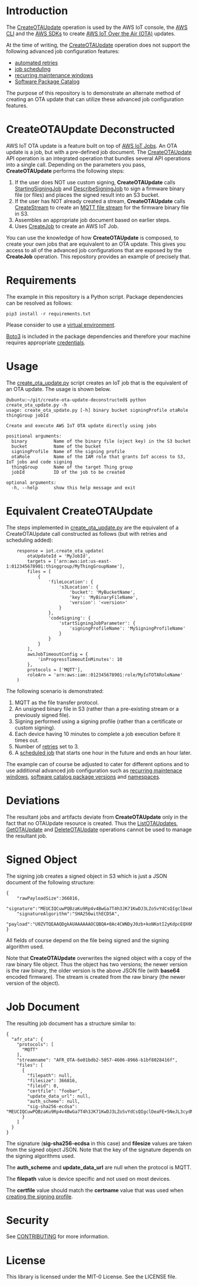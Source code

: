 # Introduction

The [CreateOTAUpdate](https://docs.aws.amazon.com/iot/latest/apireference/API_CreateOTAUpdate.html) operation is used by the AWS IoT console, the [AWS CLI](https://docs.aws.amazon.com/cli/latest/reference/iot/create-ota-update.html) and the [AWS SDKs](https://boto3.amazonaws.com/v1/documentation/api/latest/reference/services/iot/client/create_ota_update.html) to create [AWS IoT Over the Air (OTA)](https://www.freertos.org/ota/index.html) updates.

At the time of writing, the [CreateOTAUpdate](https://docs.aws.amazon.com/iot/latest/apireference/API_CreateOTAUpdate.html) operation does not support the following advanced job configuration features:

- [automated retries](https://aws.amazon.com/about-aws/whats-new/2022/01/aws-iot-device-management-automated-retry-capability-jobs-improve-success-rates-large-scale-deployments/)
- [job scheduling](https://aws.amazon.com/about-aws/whats-new/2022/11/aws-iot-device-management-jobs-now-supports-scheduling-configuration/)
- [recurring maintenance windows](https://aws.amazon.com/about-aws/whats-new/2023/03/aws-iot-device-management-jobs-maintenance-window-feature/)
- [Software Package Catalog](https://aws.amazon.com/about-aws/whats-new/2023/06/aws-iot-device-management-software-package-catalog/)

The purpose of this repository is to demonstrate an alternate method of creating an OTA update that can utilize these advanced job configuration features.

# CreateOTAUpdate Deconstructed

AWS IoT OTA update is a feature built on top of [AWS IoT Jobs](https://docs.aws.amazon.com/iot/latest/developerguide/iot-jobs.html). An OTA update is a job, but with a pre-defined job document. The [CreateOTAUpdate](https://docs.aws.amazon.com/iot/latest/apireference/API_CreateOTAUpdate.html) API operation is an integrated operation that bundles several API operations into a single call. Depending on the parameters you pass, **CreateOTAUpdate** performs the following steps:

1. If the user does NOT use custom signing, **CreateOTAUpdate** calls [StartingSigningJob](https://docs.aws.amazon.com/signer/latest/api/API_StartSigningJob.html) and [DescribeSigningJob](https://docs.aws.amazon.com/signer/latest/api/API_DescribeSigningJob.html) to sign a firmware binary file (or files) and places the signed result into an S3 bucket.
2. If the user has NOT already created a stream, **CreateOTAUpdate** calls [CreateStream](https://docs.aws.amazon.com/iot/latest/apireference/API_CreateStream.html) to create an [MQTT file stream](https://docs.aws.amazon.com/iot/latest/developerguide/mqtt-based-file-delivery.html) for the firmware binary file in S3.
3. Assembles an appropriate job document based on earlier steps.
4. Uses [CreateJob](https://docs.aws.amazon.com/iot/latest/apireference/API_CreateJob.html) to create an AWS IoT Job.

You can use the knowledge of how **CreateOTAUpdate** is composed, to create your own jobs that are equivalent to an OTA update. This gives you access to all of the advanced job configurations that are exposed by the **CreateJob** operation. This repository provides an example of precisely that.

# Requirements

The example in this repository is a Python script. Package dependencies can be resolved as follows:

```
pip3 install -r requirements.txt
```

Please consider to use a [virtual environment](https://docs.python.org/3/library/venv.html).

[Boto3](https://boto3.amazonaws.com/v1/documentation/api/latest/index.html) is included in the package dependencies and therefore your machine requires appropriate [credentials](https://boto3.amazonaws.com/v1/documentation/api/latest/guide/credentials.html).
# Usage

The [create_ota_update.py](create_ota_update.py) script creates an IoT job that is the equivalent of an OTA update. The usage is shown below.

```
@ubuntu:~/git/create-ota-update-deconstructed$ python create_ota_update.py -h
usage: create_ota_update.py [-h] binary bucket signingProfile otaRole thingGroup jobId

Create and execute AWS IoT OTA update directly using jobs

positional arguments:
  binary          Name of the binary file (oject key) in the S3 bucket
  bucket          Name of the bucket
  signingProfile  Name of the signing profile
  otaRole         Name of the IAM role that grants IoT access to S3, IoT jobs and code signing
  thingGroup      Name of the target Thing group
  jobId           ID of the job to be created

optional arguments:
  -h, --help      show this help message and exit
```

# Equivalent CreateOTAUpdate

The steps implemented in [create_ota_update.py](create_ota_update.py) are the equivalent of a CreateOTAUpdate call constructed as follows (but with retries and scheduling added):

```
    response = iot.create_ota_update(
        otaUpdateId = 'MyJobId',
        targets = ['arn:aws:iot:us-east-1:012345678901:thinggroup/MyThingGroupName'],
        files = [
            {
                'fileLocation': {
                    's3Location': {
                        'bucket': 'MyBucketName',
                        'key': 'MyBinaryFileName',
                        'version': '<version>'
                    }
                },
                'codeSigning': {
                    'startSigningJobParameter': {
                        'signingProfileName': 'MySigningProfileName'
                    }
                }
            }
        ],
        awsJobTimeoutConfig = {
            'inProgressTimeoutInMinutes': 10
        },
        protocols = ['MQTT'],
        roleArn = 'arn:aws:iam::012345678901:role/MyIoTOTARoleName'
    )
```

The following scenario is demonstrated:

1. MQTT as the file transfer protocol.
2. An unsigned binary file in S3 (rather than a pre-existing stream or a previously signed file).
3. Signing performed using a signing profile (rather than a certificate or custom signing).
4. Each device having 10 minutes to complete a job execution before it times out.
5. Number of [retries](https://docs.aws.amazon.com/iot/latest/apireference/API_CreateJob.html#iot-CreateJob-request-jobExecutionsRetryConfig) set to 3.
6. A [scheduled job](https://docs.aws.amazon.com/iot/latest/apireference/API_CreateJob.html#iot-CreateJob-request-schedulingConfig) that starts one hour in the future and ends an hour later.

The example can of course be adjusted to cater for different options and to use additional advanced job configuration such as [recurring maintenace windows](https://docs.aws.amazon.com/iot/latest/apireference/API_SchedulingConfig.html#iot-Type-SchedulingConfig-maintenanceWindows), [software catalog package versions](https://docs.aws.amazon.com/iot/latest/apireference/API_CreateJob.html#iot-CreateJob-request-destinationPackageVersions) and [namespaces](https://docs.aws.amazon.com/iot/latest/apireference/API_CreateJob.html#iot-CreateJob-request-namespaceId).

# Deviations

The resultant jobs and artifacts deviate from **CreateOTAUpdate** only in the fact that no OTAUpdate resource is created. Thus the [ListOTAUpdates](https://docs.aws.amazon.com/iot/latest/apireference/API_ListOTAUpdates.html), [GetOTAUpdate](https://docs.aws.amazon.com/iot/latest/apireference/API_GetOTAUpdate.html) and [DeleteOTAUpdate](https://docs.aws.amazon.com/iot/latest/apireference/API_DeleteOTAUpdate.html) operations cannot be used to manage the resultant job.

# Signed Object

The signing job creates a signed object in S3 which is just a JSON document of the following structure:

```
{
    "rawPayloadSize":366816,
    "signature":"MEUCIQCuwPQBzaKu9Rp4v4BwGa7T4h3JK71KwDJ3LZoSvYdCsQIgclDeaFE+5NeJL3cydMiuKM909bprNXfCZcneIuiSZrk=",
    "signatureAlgorithm":"SHA256withECDSA",
    "payload":"U0ZVTQEAAQDgkAUAAAAAAOCQBQA+0Ac4CWNDyJ0zb+koNKotI2yKdpcEQX6MT3ozwlfdAD7QBzgJY0PInTNv6Sg0qi0jbIp2lwRBfoxPejPCV90AAAAAAAAAAAAAAAAAAAAAAAAAAAAA...."
}
```

All fields of course depend on the file being signed and the signing algorithm used.

Note that **CreateOTAUpdate** overwrites the signed object with a copy of the raw binary file object. Thus the object has two versions; the newer version is the raw binary, the older version is the above JSON file (with **base64** encoded firmware). The stream is created from the raw binary (the newer version of the object).

# Job Document

The resulting job document has a structure similar to:

```
{
  "afr_ota": {
    "protocols": [
      "MQTT"
    ],
    "streamname": "AFR_OTA-6e01bdb2-5057-4606-8966-b1bf8028416f",
    "files": [
      {
        "filepath": null,
        "filesize": 366816,
        "fileid": 0,
        "certfile": "foobar",
        "update_data_url": null,
        "auth_scheme": null,
        "sig-sha256-ecdsa": "MEUCIQCuwPQBzaKu9Rp4v4BwGa7T4h3JK71KwDJ3LZoSvYdCsQIgclDeaFE+5NeJL3cydMiuKM909bprNXfCZcneIuiSZrk="
      }
    ]
  }
}
```

The signature (**sig-sha256-ecdsa** in this case) and **filesize** values are taken from the signed object JSON. Note that the key of the signature depends on the signing algorithms used.

The **auth_scheme** and **update_data_url** are null when the protocol is MQTT.

The **filepath** value is device specific and not used on most devices.

The **certfile** value should match the **certname** value that was used when [creating the signing profile](https://docs.aws.amazon.com/signer/latest/api/API_PutSigningProfile.html).

# Security

See [CONTRIBUTING](CONTRIBUTING.md#security-issue-notifications) for more information.

# License

This library is licensed under the MIT-0 License. See the LICENSE file.
